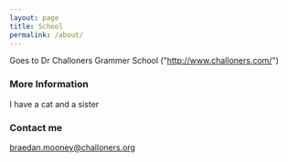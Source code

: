 ```yaml
---
layout: page
title: School
permalink: /about/
---
```


Goes to Dr Challoners Grammer School 
("http://www.challoners.com/")
### More Information
I have a cat and a sister

### Contact me 
braedan.mooney@challoners.org
